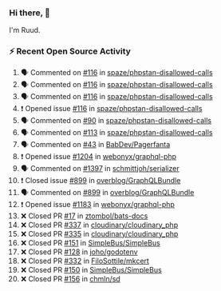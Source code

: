 ### Hi there, 👋

I'm Ruud.
 
### :zap: Recent Open Source Activity

<!--START_SECTION:activity-->
1. 🗣 Commented on [#116](https://github.com/spaze/phpstan-disallowed-calls/issues/116) in [spaze/phpstan-disallowed-calls](https://github.com/spaze/phpstan-disallowed-calls)
2. 🗣 Commented on [#116](https://github.com/spaze/phpstan-disallowed-calls/issues/116) in [spaze/phpstan-disallowed-calls](https://github.com/spaze/phpstan-disallowed-calls)
3. 🗣 Commented on [#116](https://github.com/spaze/phpstan-disallowed-calls/issues/116) in [spaze/phpstan-disallowed-calls](https://github.com/spaze/phpstan-disallowed-calls)
4. ❗️ Opened issue [#116](https://github.com/spaze/phpstan-disallowed-calls/issues/116) in [spaze/phpstan-disallowed-calls](https://github.com/spaze/phpstan-disallowed-calls)
5. 🗣 Commented on [#90](https://github.com/spaze/phpstan-disallowed-calls/issues/90) in [spaze/phpstan-disallowed-calls](https://github.com/spaze/phpstan-disallowed-calls)
6. 🗣 Commented on [#113](https://github.com/spaze/phpstan-disallowed-calls/issues/113) in [spaze/phpstan-disallowed-calls](https://github.com/spaze/phpstan-disallowed-calls)
7. 🗣 Commented on [#43](https://github.com/BabDev/Pagerfanta/issues/43) in [BabDev/Pagerfanta](https://github.com/BabDev/Pagerfanta)
8. ❗️ Opened issue [#1204](https://github.com/webonyx/graphql-php/issues/1204) in [webonyx/graphql-php](https://github.com/webonyx/graphql-php)
9. 🗣 Commented on [#1397](https://github.com/schmittjoh/serializer/issues/1397) in [schmittjoh/serializer](https://github.com/schmittjoh/serializer)
10. ❗️ Closed issue [#899](https://github.com/overblog/GraphQLBundle/issues/899) in [overblog/GraphQLBundle](https://github.com/overblog/GraphQLBundle)
11. 🗣 Commented on [#899](https://github.com/overblog/GraphQLBundle/issues/899) in [overblog/GraphQLBundle](https://github.com/overblog/GraphQLBundle)
12. ❗️ Opened issue [#1183](https://github.com/webonyx/graphql-php/issues/1183) in [webonyx/graphql-php](https://github.com/webonyx/graphql-php)
13. ❌ Closed PR [#17](https://github.com/ztombol/bats-docs/pull/17) in [ztombol/bats-docs](https://github.com/ztombol/bats-docs)
14. ❌ Closed PR [#337](https://github.com/cloudinary/cloudinary_php/pull/337) in [cloudinary/cloudinary_php](https://github.com/cloudinary/cloudinary_php)
15. ❌ Closed PR [#335](https://github.com/cloudinary/cloudinary_php/pull/335) in [cloudinary/cloudinary_php](https://github.com/cloudinary/cloudinary_php)
16. ❌ Closed PR [#151](https://github.com/SimpleBus/SimpleBus/pull/151) in [SimpleBus/SimpleBus](https://github.com/SimpleBus/SimpleBus)
17. ❌ Closed PR [#128](https://github.com/joho/godotenv/pull/128) in [joho/godotenv](https://github.com/joho/godotenv)
18. ❌ Closed PR [#332](https://github.com/FiloSottile/mkcert/pull/332) in [FiloSottile/mkcert](https://github.com/FiloSottile/mkcert)
19. ❌ Closed PR [#150](https://github.com/SimpleBus/SimpleBus/pull/150) in [SimpleBus/SimpleBus](https://github.com/SimpleBus/SimpleBus)
20. ❌ Closed PR [#156](https://github.com/chmln/sd/pull/156) in [chmln/sd](https://github.com/chmln/sd)
<!--END_SECTION:activity-->
